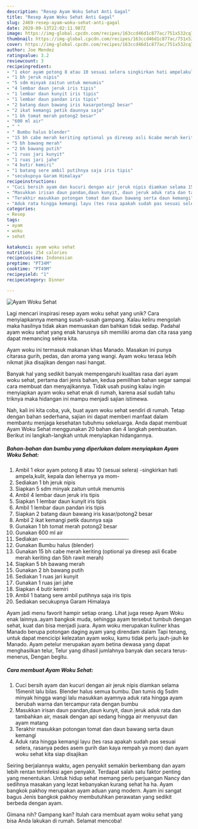 ```yaml
---
description: "Resep Ayam Woku Sehat Anti Gagal"
title: "Resep Ayam Woku Sehat Anti Gagal"
slug: 2469-resep-ayam-woku-sehat-anti-gagal
date: 2020-09-13T22:02:11.987Z
image: https://img-global.cpcdn.com/recipes/163ccd46d1c877ac/751x532cq70/ayam-woku-sehat-foto-resep-utama.jpg
thumbnail: https://img-global.cpcdn.com/recipes/163ccd46d1c877ac/751x532cq70/ayam-woku-sehat-foto-resep-utama.jpg
cover: https://img-global.cpcdn.com/recipes/163ccd46d1c877ac/751x532cq70/ayam-woku-sehat-foto-resep-utama.jpg
author: Joe Mendez
ratingvalue: 3.2
reviewcount: 3
recipeingredient:
- "1 ekor ayam potong 8 atau 10 sesuai selera singkirkan hati ampelakulit kepala dan lehernya ya mom"
- "1 bh jeruk nipis"
- "5 sdm minyak zaitun untuk menumis"
- "4 lembar daun jeruk iris tipis"
- "1 lembar daun kunyit iris tipis"
- "1 lembar daun pandan iris tipis"
- "2 batang daun bawang iris kasarpotong2 besar"
- "2 ikat kemangi petik daunnya saja"
- "1 bh tomat merah potong2 besar"
- "600 ml air"
- " "
- " Bumbu halus blender"
- "15 bh cabe merah keriting optional ya diresep asli 6cabe merah keriting dan 5bh rawit merah"
- "5 bh bawang merah"
- "2 bh bawang putih"
- "1 ruas jari kunyit"
- "1 ruas jari jahe"
- "4 butir kemiri"
- "1 batang sere ambil putihnya saja iris tipis"
- "secukupnya Garam Himalaya"
recipeinstructions:
- "Cuci bersih ayam dan kucuri dengan air jeruk nipis diamkan selama 15menit lalu bilas. Blender halus semua bumbu. Dan tumis dg 5sdm minyak hingga wangi lalu masukkan ayamnya aduk rata hingga ayam berubah warna dan tercampur rata dengan bumbu"
- "Masukkan irisan daun pandan,daun kunyit, daun jeruk aduk rata dan tambahkan air, masak dengan api sedang hingga air menyusut dan ayam matang"
- "Terakhir masukkan potongan tomat dan daun bawang serta daun kemangi"
- "Aduk rata hingga kemangi layu (tes rasa apakah sudah pas sesuai selera, rasanya pedes asem gurih dan kaya rempah ya mom) dan ayam woku sehat kita siap disajikan"
categories:
- Resep
tags:
- ayam
- woku
- sehat

katakunci: ayam woku sehat 
nutrition: 254 calories
recipecuisine: Indonesian
preptime: "PT34M"
cooktime: "PT49M"
recipeyield: "1"
recipecategory: Dinner

---
```



![Ayam Woku Sehat](https://img-global.cpcdn.com/recipes/163ccd46d1c877ac/751x532cq70/ayam-woku-sehat-foto-resep-utama.jpg)

Lagi mencari inspirasi resep ayam woku sehat yang unik? Cara menyiapkannya memang susah-susah gampang. Kalau keliru mengolah maka hasilnya tidak akan memuaskan dan bahkan tidak sedap. Padahal ayam woku sehat yang enak harusnya sih memiliki aroma dan cita rasa yang dapat memancing selera kita.

Ayam woku ini termasuk makanan khas Manado. Masakan ini punya citarasa gurih, pedas, dan aroma yang wangi. Ayam woku terasa lebih nikmat jika disajikan dengan nasi hangat.

Banyak hal yang sedikit banyak mempengaruhi kualitas rasa dari ayam woku sehat, pertama dari jenis bahan, kedua pemilihan bahan segar sampai cara membuat dan menyajikannya. Tidak usah pusing kalau ingin menyiapkan ayam woku sehat enak di rumah, karena asal sudah tahu triknya maka hidangan ini mampu menjadi sajian istimewa.


Nah, kali ini kita coba, yuk, buat ayam woku sehat sendiri di rumah. Tetap dengan bahan sederhana, sajian ini dapat memberi manfaat dalam membantu menjaga kesehatan tubuhmu sekeluarga. Anda dapat membuat Ayam Woku Sehat menggunakan 20 bahan dan 4 langkah pembuatan. Berikut ini langkah-langkah untuk menyiapkan hidangannya.

<!--inarticleads1-->

##### Bahan-bahan dan bumbu yang diperlukan dalam menyiapkan Ayam Woku Sehat:

1. Ambil 1 ekor ayam potong 8 atau 10 (sesuai selera) -singkirkan hati ampela,kulit, kepala dan lehernya ya mom-
1. Sediakan 1 bh jeruk nipis
1. Siapkan 5 sdm minyak zaitun untuk menumis
1. Ambil 4 lembar daun jeruk iris tipis
1. Siapkan 1 lembar daun kunyit iris tipis
1. Ambil 1 lembar daun pandan iris tipis
1. Siapkan 2 batang daun bawang iris kasar/potong2 besar
1. Ambil 2 ikat kemangi petik daunnya saja
1. Gunakan 1 bh tomat merah potong2 besar
1. Gunakan 600 ml air
1. Sediakan  —————————————————-
1. Gunakan  Bumbu halus (blender)
1. Gunakan 15 bh cabe merah keriting (optional ya diresep asli 6cabe merah keriting dan 5bh rawit merah)
1. Siapkan 5 bh bawang merah
1. Gunakan 2 bh bawang putih
1. Sediakan 1 ruas jari kunyit
1. Gunakan 1 ruas jari jahe
1. Siapkan 4 butir kemiri
1. Ambil 1 batang sere ambil putihnya saja iris tipis
1. Sediakan secukupnya Garam Himalaya


Ayam jadi menu favorit hampir setiap orang. Lihat juga resep Ayam Woku enak lainnya..ayam bangkok muda, sehingga ayam tersebut tumbuh dengan sehat, kuat dan bisa menjadi juara. Ayam woku merupakan kuliner khas Manado berupa potongan daging ayam yang direndam dalam Tapi tenang, untuk dapat mencicipi kelezatan ayam woku, kamu tidak perlu jauh-jauh ke Manado. Ayam petelur merupakan ayam betina dewasa yang dapat menghasilkan telur, Telur yang dihasil jumlahnya banyak dan secara terus-menerus, Dengan begitu. 

<!--inarticleads2-->

##### Cara membuat Ayam Woku Sehat:

1. Cuci bersih ayam dan kucuri dengan air jeruk nipis diamkan selama 15menit lalu bilas. Blender halus semua bumbu. Dan tumis dg 5sdm minyak hingga wangi lalu masukkan ayamnya aduk rata hingga ayam berubah warna dan tercampur rata dengan bumbu
1. Masukkan irisan daun pandan,daun kunyit, daun jeruk aduk rata dan tambahkan air, masak dengan api sedang hingga air menyusut dan ayam matang
1. Terakhir masukkan potongan tomat dan daun bawang serta daun kemangi
1. Aduk rata hingga kemangi layu (tes rasa apakah sudah pas sesuai selera, rasanya pedes asem gurih dan kaya rempah ya mom) dan ayam woku sehat kita siap disajikan


Seiring berjalannya waktu, agen penyakit semakin berkembang dan ayam lebih rentan terinfeksi agen penyakit. Terdapat salah satu faktor penting yang menentukan. Untuk hidup sehat memang perlu perjuangan Nancy dan sedihnya masakan yang lezat kebanyakan kurang sehat ha ha. Ayam bangkok pakhoy merupakan ayam aduan yang modern. Ayam ini sangat bagus Jenis bangkok pakhoy membutuhkan perawatan yang sedikit berbeda dengan ayam. 

Gimana nih? Gampang kan? Itulah cara membuat ayam woku sehat yang bisa Anda lakukan di rumah. Selamat mencoba!
